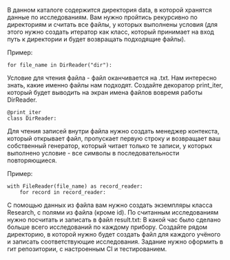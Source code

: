 В данном каталоге содержится директория data, в которой хранятся данные по исследованиям. 
Вам нужно пройтись рекурсивно по директориям и считать все файлы, у которых выполнены условия (для этого нужно создать 
итератор как класс, который принимает на вход путь к директории и будет возвращать подходящие файлы). 

Пример:
```
for file_name in DirReader("dir"):
```
Условие для чтения файла - файл оканчивается на .txt. 
Нам интересно знать, какие именно файлы нам подходят. Создайте декоратор print_iter, который будет выводить на экран имена файлов 
вовремя работы DirReader.
```
@print_iter
class DirReader:
```
Для чтения записей внутри файла нужно создать менеджер контекста, который открывает файл, 
пропускает первую строку и возвращает ваш собственный генератор, который читает только те записи, 
у которых выполнено условие - все символы в последовательности повторяющиеся.

Пример:
```
with FileReader(file_name) as record_reader:
    for record in record_reader:
``` 

С помощью данных из файла вам нужно создать экземпляры класса Research, с полями из файла (кроме id). 
По считанным исследованиям нужно посчитать и записать в файл result.txt: В какой час было сделано больше всего исследований по каждому прибору.
Создайте рядом директорию, в которой нужно будет создать файл для каждого учёного и записать соответствующие
исследования.
Задание нужно оформить в гит репозитории, с настроенным CI и тестированием.

